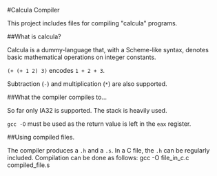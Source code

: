 #Calcula Compiler

This project includes files for compiling "calcula" programs.

##What is calcula?

Calcula is a dummy-language that, with a Scheme-like syntax, denotes basic mathematical operations on integer constants.

`(+ (+ 1 2) 3)` encodes `1 + 2 + 3`.

Subtraction (`-`) and multiplication (`*`) are also supported.

##What the compiler compiles to...

So far only IA32 is supported. The stack is heavily used.

`gcc -O` must be used as the return value is left in the `eax` register.

##Using compiled files.

The compiler produces a `.h` and a `.s`. In a C file, the `.h` can be regularly included. Compilation can be done as follows:
    gcc -O file_in_c.c compiled_file.s
